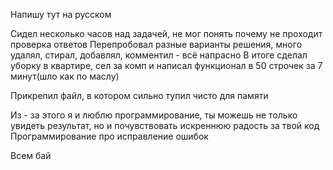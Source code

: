 Напишу тут на русском

Сидел несколько часов над задачей, не мог понять почему не проходит проверка ответов
Перепробовал разные варианты решения, много удалял, стирал, добавлял, комментил - всё напрасно 
В итоге сделал уборку в квартире, сел за комп и написал функционал в 50 строчек за 7 минут(шло как по маслу)

Прикрепил файл, в котором сильно тупил чисто для памяти

Из - за этого я и люблю программирование, ты можешь не только увидеть результат, но и почувствовать искреннюю радость за твой код
Программирование про исправление ошибок

Всем бай
